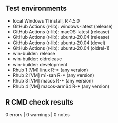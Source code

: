 ## Test environments

* local Windows 11 install, R 4.5.0
* GitHub Actions (r-lib): windows-latest (release)
* GitHub Actions (r-lib): macOS-latest (release)
* GitHub Actions (r-lib): ubuntu-20.04 (release)
* GitHub Actions (r-lib): ubuntu-20.04 (devel)
* GitHub Actions (r-lib): ubuntu-20.04 (oldrel-1)
* win-builder: release
* win-builder: oldrelease
* win-builder: development
* Rhub 1 [VM] linux          R-* (any version)
* Rhub 2 [VM] m1-san         R-* (any version)
* Rhub 3 [VM] macos          R-* (any version)
* Rhub 4 [VM] macos-arm64    R-* (any version)    

## R CMD check results

0 errors | 0 warnings | 0 notes
